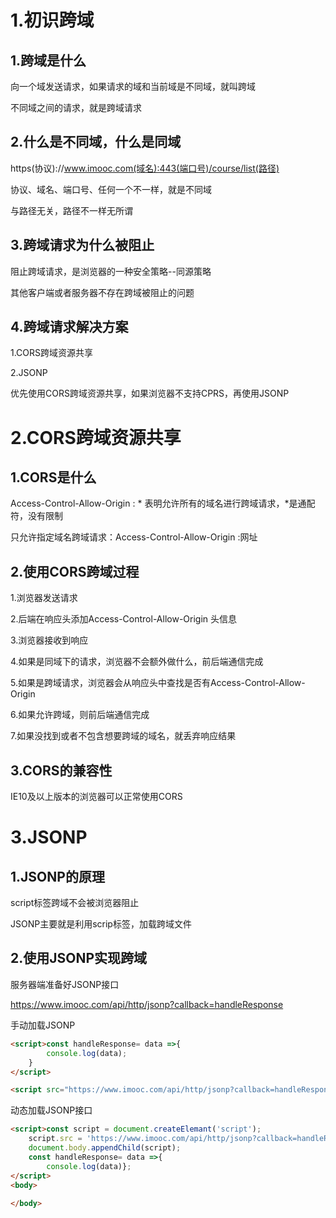 # 1.初识跨域

## 1.跨域是什么

向一个域发送请求，如果请求的域和当前域是不同域，就叫跨域

不同域之间的请求，就是跨域请求

## 2.什么是不同域，什么是同域

https(协议)://www.imooc.com(域名):443(端口号)/course/list(路径)



协议、域名、端口号、任何一个不一样，就是不同域

与路径无关，路径不一样无所谓

## 3.跨域请求为什么被阻止

阻止跨域请求，是浏览器的一种安全策略--同源策略

其他客户端或者服务器不存在跨域被阻止的问题

## 4.跨域请求解决方案

1.CORS跨域资源共享

2.JSONP



优先使用CORS跨域资源共享，如果浏览器不支持CPRS，再使用JSONP

# 2.CORS跨域资源共享

## 1.CORS是什么

Access-Control-Allow-Origin : * 表明允许所有的域名进行跨域请求，*是通配符，没有限制

只允许指定域名跨域请求：Access-Control-Allow-Origin :网址

## 2.使用CORS跨域过程

1.浏览器发送请求

2.后端在响应头添加Access-Control-Allow-Origin 头信息

3.浏览器接收到响应

4.如果是同域下的请求，浏览器不会额外做什么，前后端通信完成

5.如果是跨域请求，浏览器会从响应头中查找是否有Access-Control-Allow-Origin 

6.如果允许跨域，则前后端通信完成

7.如果没找到或者不包含想要跨域的域名，就丢弃响应结果



## 3.CORS的兼容性

IE10及以上版本的浏览器可以正常使用CORS

# 3.JSONP

## 1.JSONP的原理

script标签跨域不会被浏览器阻止

JSONP主要就是利用scrip标签，加载跨域文件



## 2.使用JSONP实现跨域

服务器端准备好JSONP接口

https://www.imooc.com/api/http/jsonp?callback=handleResponse

手动加载JSONP

```html
<script>const handleResponse= data =>{
        console.log(data);
    }
</script>

<script src="https://www.imooc.com/api/http/jsonp?callback=handleResponse"></script>
```

动态加载JSONP接口

```html
<script>const script = document.createElemant('script');
    script.src = 'https://www.imooc.com/api/http/jsonp?callback=handleResponse';
    document.body.appendChild(script);
    const handleResponse= data =>{
        console.log(data)};
</script>
<body>
    
</body>
```

